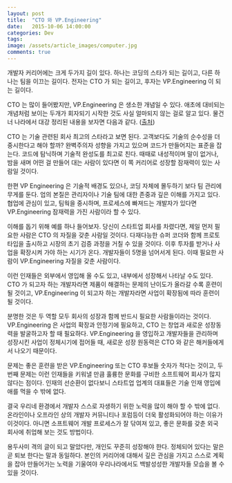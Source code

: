```yaml
---
layout: post
title:  "CTO 와 VP.Engineering"
date:   2015-10-06 14:00:00
categories: Dev
tags: 
image: /assets/article_images/computer.jpg
comments: true
---
```


개발자 커리어에는 크게 두가지 길이 있다. 하나는 코딩의 스타가 되는 길이고, 다른 하나는 팀을 이끄는 길이다. 전자는 CTO 가 되는 길이고, 후자는 VP.Engineering 이 되는 길이다.

CTO 는 많이 들어봤지만, VP.Engineering 은 생소한 개념일 수 있다. 애초에 대비되는 개념처럼 보이는 두개가 회자되기 시작한 것도 사실 얼마되지 않는 걸로 알고 있다. 물건너 나라에서 대강 정리된 내용을 보자면 다음과 같다. ([출처](http://www.bothsidesofthetable.com/want-to-know-difference-between-a-cto-and-a-vp-of-engineering/))

CTO 는 기술 관련된 회사 최고의 스타라고 보면 된다. 고객보다도 기술의 순수성을 더 중시한다고 해야 할까? 완벽주의자 성향을 가지고 있으며 코드가 만들어지는 표준을 잡는다. 코드에 탐닉하며 기술적 완성도를 최고로 친다. 때때로 내성적이며 말이 없거나, 밤을 새며 어떤 걸 만들어 대는 사람이 있다면 이 쪽 커리어로 성장할 잠재력이 있는 사람일 것이다.

한편 VP Engineering 은 기술적 배경도 있으나, 코딩 자체에 몰두하기 보다 팀 관리에 무게를 둔다. 업의 본질은 관리자이나 기술 팀에 대한 존중과 깊은 이해를 가지고 있다. 협업에 관심이 있고, 팀웍을 중시하며, 프로세스에 빠져드는 개발자가 있다면 VP.Engineering 잠재력을 가진 사람이라 할 수 있다.

이해를 돕기 위해 예를 하나 들어보자. 당신이 스타트업 회사를 차렸다면, 제일 먼저 필요한 사람은 CTO 의 자질을 갖춘 사람일 것이다. 다재다능한 슈퍼 코더와 함께 프로토타입을 출시하고 시장의 초기 검증 과정을 거칠 수 있을 것이다. 이후 투자를 받거나 사업을 확장시켜 가야 하는 시기가 온다. 개발자들이 5명을 넘어서게 된다. 이때 필요한 사람이 VP.Engineering 자질을 갖춘 사람이다.

이런 인재들은 외부에서 영입해 올 수도 있고, 내부에서 성장해서 나타날 수도 있다. CTO 가 되고자 하는 개발자라면 제품이 해결하는 문제의 난이도가 올라갈 수록 훈련이 될 것이고, VP.Engineering 이 되고자 하는 개발자라면 사업이 확장됨에 따라 훈련이 될 것이다.

분명한 것은 두 역할 모두 회사의 성장과 함께 반드시 필요한 사람들이라는 것이다. VP.Engineering 은 사업의 확장과 안정기에 필요하고, CTO 는 창업과 새로운 성장동력을 발굴하고자 할 때 필요하다. VP.Engineering 을 영입하고 개발자들을 관리하며 성장시킨 사업이 정체시기에 접어들 때, 새로운 성장 원동력은 CTO 와 같은 해커들에게서 나오기 때문이다. 

문제는 좋은 훈련을 받은 VP.Engineering 또는 CTO 후보들 숫자가 적다는 것이고, 두번째 문제는 이런 인재들을 키워낼 만큼 훌륭한 문화를 구비한 소프트웨어 회사가 많지 않다는 점이다. 인재의 선순환이 없다보니 스타트업 업계의 대표들은 기술 인재 영입에 애를 먹을 수 밖에 없다.

결국 우리네 환경에서 개발자 스스로 자생하기 위한 노력을 많이 해야 할 수 밖에 없다. 온라인이나 오프라인 상의 개발자 커뮤니티나 포럼등이 더욱 활성화되어야 하는 이유가 이것이다. 아니면 소프트웨어 개발 프로세스가 잘 닦여져 있고, 좋은 문화를 갖춘 외국 회사에 취업해 보는 것도 방법이다.

용두사미 격의 글이 되고 말았다만, 개인도 꾸준히 성장해야 한다. 정체되어 있다는 말은 곧 퇴보 한다는 말과 동일하다. 본인의 커리어에 대해서 깊은 관심을 가지고 스스로 계획을 잡아 만들어가는 노력을 기울여야 우리나라에서도 백발성성한 개발자들 모습을 볼 수 있을 것이다.

